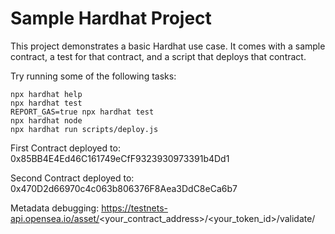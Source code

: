 # Sample Hardhat Project

This project demonstrates a basic Hardhat use case. It comes with a sample contract, a test for that contract, and a script that deploys that contract.

Try running some of the following tasks:

```shell
npx hardhat help
npx hardhat test
REPORT_GAS=true npx hardhat test
npx hardhat node
npx hardhat run scripts/deploy.js
```

First Contract deployed to: 0x85BB4E4Ed46C161749eCfF9323930973391b4Dd1

Second Contract deployed to: 0x470D2d66970c4c063b806376F8Aea3DdC8eCa6b7

Metadata debugging: https://testnets-api.opensea.io/asset/<your_contract_address>/<your_token_id>/validate/ 
